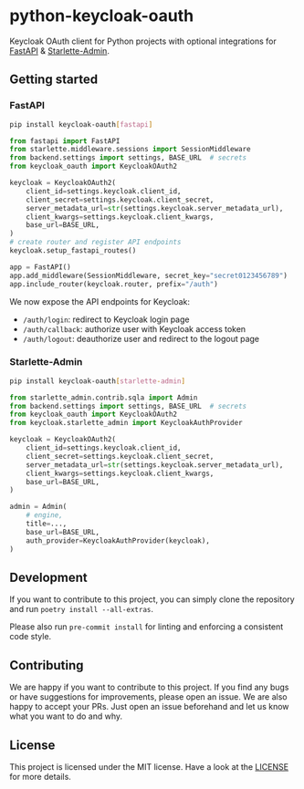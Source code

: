 # python-keycloak-oauth

Keycloak OAuth client for Python projects with optional integrations for [FastAPI](https://github.com/tiangolo/fastapi) & [Starlette-Admin](https://github.com/jowilf/starlette-admin).

## Getting started

### FastAPI

```sh
pip install keycloak-oauth[fastapi]
```

```python
from fastapi import FastAPI
from starlette.middleware.sessions import SessionMiddleware
from backend.settings import settings, BASE_URL  # secrets
from keycloak_oauth import KeycloakOAuth2

keycloak = KeycloakOAuth2(
    client_id=settings.keycloak.client_id,
    client_secret=settings.keycloak.client_secret,
    server_metadata_url=str(settings.keycloak.server_metadata_url),
    client_kwargs=settings.keycloak.client_kwargs,
    base_url=BASE_URL,
)
# create router and register API endpoints
keycloak.setup_fastapi_routes()

app = FastAPI()
app.add_middleware(SessionMiddleware, secret_key="secret0123456789")
app.include_router(keycloak.router, prefix="/auth")
```

We now expose the API endpoints for Keycloak:

- `/auth/login`: redirect to Keycloak login page
- `/auth/callback`: authorize user with Keycloak access token
- `/auth/logout`: deauthorize user and redirect to the logout page

### Starlette-Admin

```sh
pip install keycloak-oauth[starlette-admin]
```

```python
from starlette_admin.contrib.sqla import Admin
from backend.settings import settings, BASE_URL  # secrets
from keycloak_oauth import KeycloakOAuth2
from keycloak.starlette_admin import KeycloakAuthProvider

keycloak = KeycloakOAuth2(
    client_id=settings.keycloak.client_id,
    client_secret=settings.keycloak.client_secret,
    server_metadata_url=str(settings.keycloak.server_metadata_url),
    client_kwargs=settings.keycloak.client_kwargs,
    base_url=BASE_URL,
)

admin = Admin(
    # engine,
    title=...,
    base_url=BASE_URL,
    auth_provider=KeycloakAuthProvider(keycloak),
)
```

## Development

If you want to contribute to this project, you can simply clone the repository and run `poetry install --all-extras`.

Please also run `pre-commit install` for linting and enforcing a consistent code style.

## Contributing

We are happy if you want to contribute to this project. If you find any bugs or have suggestions for improvements, please open an issue. We are also happy to accept your PRs. Just open an issue beforehand and let us know what you want to do and why.

## License

This project is licensed under the MIT license. Have a look at the [LICENSE](LICENSE.md) for more details.
